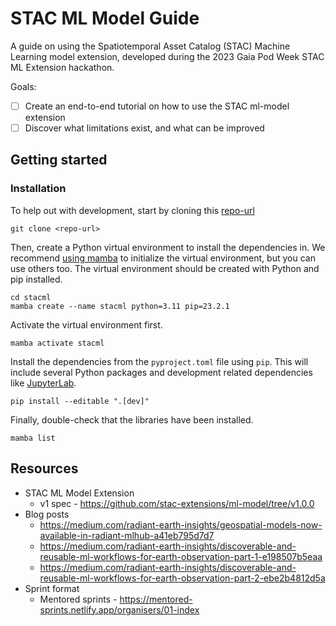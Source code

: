 # STAC ML Model Guide

A guide on using the Spatiotemporal Asset Catalog (STAC) Machine Learning model
extension, developed during the 2023 Gaia Pod Week STAC ML Extension hackathon.

Goals:
- [ ] Create an end-to-end tutorial on how to use the STAC ml-model extension
- [ ] Discover what limitations exist, and what can be improved

## Getting started

### Installation

To help out with development, start by cloning this [repo-url](/../../)

    git clone <repo-url>

Then, create a Python virtual environment to install the dependencies in.
We recommend [using mamba](https://mamba.readthedocs.io/en/latest/installation.html)
to initialize the virtual environment, but you can use others too.
The virtual environment should be created with Python and pip installed.

    cd stacml
    mamba create --name stacml python=3.11 pip=23.2.1

Activate the virtual environment first.

    mamba activate stacml

Install the dependencies from the `pyproject.toml` file using `pip`. This will
include several Python packages and development related dependencies like
[JupyterLab](https://github.com/jupyterlab/jupyterlab).

    pip install --editable ".[dev]"

Finally, double-check that the libraries have been installed.

    mamba list


## Resources

- STAC ML Model Extension
  - v1 spec - https://github.com/stac-extensions/ml-model/tree/v1.0.0
- Blog posts
  - https://medium.com/radiant-earth-insights/geospatial-models-now-available-in-radiant-mlhub-a41eb795d7d7
  - https://medium.com/radiant-earth-insights/discoverable-and-reusable-ml-workflows-for-earth-observation-part-1-e198507b5eaa
  - https://medium.com/radiant-earth-insights/discoverable-and-reusable-ml-workflows-for-earth-observation-part-2-ebe2b4812d5a
- Sprint format
  - Mentored sprints - https://mentored-sprints.netlify.app/organisers/01-index
